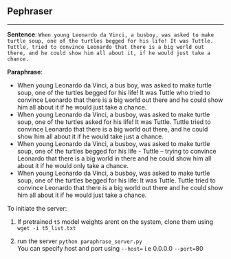 ## Pephraser

---
**Sentence**: ``When young Leonardo da Vinci, a busboy, was asked to make turtle soup, one of the turtles begged for his life! It was Tuttle. Tuttle, tried to convince Leonardo that there is a big world out there, and he could show him all about it, if he would just take a chance.``

**Paraphrase**: 

- When young Leonardo da Vinci, a bus boy, was asked to make turtle soup, one of the turtles begged for his life! It was Tuttle who tried to convince Leonardo that there is a big world out there and he could show him all about it if he would just take a chance.
- When young Leonardo da Vinci, a busboy, was asked to make turtle soup, one of the turtles asked for his life! It was Tuttle. Tuttle tried to convince Leonardo that there is a big world out there, and he could show him all about it if he would take just a chance.
- When young Leonardo da Vinci, a busboy, was asked to make turtle soup, one of the turtles begged for his life - Tuttle – trying to convince Leonardo that there is a big world in there and he could show him all about it if he would only take a chance.
- When young Leonardo da Vinci, a busboy, was asked to make turtle soup, one of the turtles begged for his life: It was Tuttle. Tuttle tried to convince Leonardo that there is a big world out there and he could show him all about it if he would just take a chance.


To initiate the server: 
1. If pretrained ``t5`` model weights arent on the system, clone them using ``wget -i t5_list.txt``


2. run the server ``python paraphrase_server.py``<br> You can specify host and port using ``--host=`` i.e 0.0.0.0 ``--port=``80